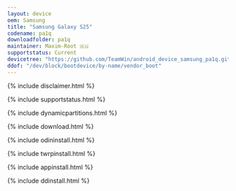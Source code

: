 ```yaml
---
layout: device
oem: Samsung
title: "Samsung Galaxy S25"
codename: pa1q
downloadfolder: pa1q
maintainer: Maxim-Root 🇷🇺
supportstatus: Current
devicetree: "https://github.com/TeamWin/android_device_samsung_pa1q.git"
ddof: "/dev/block/bootdevice/by-name/vendor_boot"
---
```


{% include disclaimer.html %}

{% include supportstatus.html %}

{% include dynamicpartitions.html %}

{% include download.html %}

{% include odininstall.html %}

{% include twrpinstall.html %}

{% include appinstall.html %}

{% include ddinstall.html %}